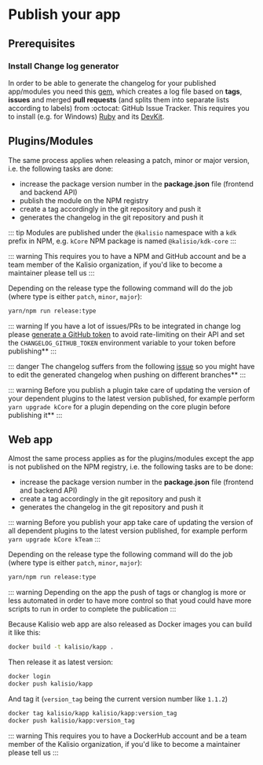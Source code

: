 # Publish your app

## Prerequisites

### Install Change log generator

In order to be able to generate the changelog for your published app/modules you need this [gem](https://github.com/skywinder/github-changelog-generator), which creates a log file based on **tags**, **issues** and merged **pull requests** (and splits them into separate lists according to labels) from :octocat: GitHub Issue Tracker. This requires you to install (e.g. for Windows) [Ruby](http://rubyinstaller.org/downloads/) and its [DevKit](https://github.com/oneclick/rubyinstaller/wiki/Development-Kit).

## Plugins/Modules

The same process applies when releasing a patch, minor or major version, i.e. the following tasks are done:
* increase the package version number in the **package.json** file (frontend and backend API)
* publish the module on the NPM registry
* create a tag accordingly in the git repository and push it
* generates the changelog in the git repository and push it

::: tip
Modules are published under the `@kalisio` namespace with a `kdk` prefix in NPM, e.g. `kCore` NPM package is named `@kalisio/kdk-core`
:::

::: warning
This requires you to have a NPM and GitHub account and be a team member of the Kalisio organization, if you'd like to become a maintainer please tell us
:::

Depending on the release type the following command will do the job (where type is either `patch`, `minor`, `major`):
```bash
yarn/npm run release:type
```

::: warning
If you have a lot of issues/PRs to be integrated in change log please [generate a GitHub token](https://github.com/github-changelog-generator/github-changelog-generator#github-token) to avoid rate-limiting on their API and set the `CHANGELOG_GITHUB_TOKEN` environment variable to your token before publishing**
:::

::: danger
The changelog suffers from the following [issue](https://github.com/github-changelog-generator/github-changelog-generator/issues/497) so you might have to edit the generated changelog when pushing on different branches**
:::

::: warning
Before you publish a plugin take care of updating the version of your dependent plugins to the latest version published, for example  perform `yarn upgrade kCore` for a plugin depending on the core plugin before publishing it**
:::

## Web app

Almost the same process applies as for the plugins/modules except the app is not published on the NPM registry, i.e. the following tasks are to be done:
* increase the package version number in the **package.json** file (frontend and backend API)
* create a tag accordingly in the git repository and push it
* generates the changelog in the git repository and push it

::: warning
Before you publish your app take care of updating the version of all dependent plugins to the latest version published, for example  perform `yarn upgrade kCore kTeam`
:::

Depending on the release type the following command will do the job (where type is either `patch`, `minor`, `major`):
```bash
yarn/npm run release:type
```

::: warning
Depending on the app the push of tags or changlog is more or less automated in order to have more control so that youd could have more scripts to run in order to complete the publication
:::

Because Kalisio web app are also released as Docker images you can build it like this:
```bash
docker build -t kalisio/kapp .
```
Then release it as latest version:
```bash
docker login
docker push kalisio/kapp
```
And tag it (`version_tag` being the current version number like `1.1.2`)
```bash
docker tag kalisio/kapp kalisio/kapp:version_tag
docker push kalisio/kapp:version_tag
```

::: warning
This requires you to have a DockerHub account and be a team member of the Kalisio organization, if you'd like to become a maintainer please tell us
:::
